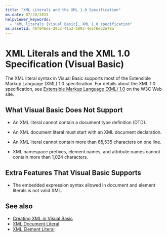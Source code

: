 ```yaml
---
title: "XML Literals and the XML 1.0 Specification"
ms.date: 07/20/2015
helpviewer_keywords: 
  - "XML literals [Visual Basic], XML 1.0 specification"
ms.assetid: 46f046e5-293c-41a3-b893-4e5f6e32e78a
---
```

# XML Literals and the XML 1.0 Specification (Visual Basic)
The XML literal syntax in Visual Basic supports most of the Extensible Markup Language (XML) 1.0 specification. For details about the XML 1.0 specification, see [Extensible Markup Language (XML) 1.0](https://www.w3.org/TR/xml) on the W3C Web site.  
  
## What Visual Basic Does Not Support  
  
- An XML literal cannot contain a document type definition (DTD).  
  
- An XML document literal must start with an XML document declaration.  
  
- An XML literal cannot contain more than 65,535 characters on one line.  
  
- XML namespace prefixes, element names, and attribute names cannot contain more than 1,024 characters.  
  
## Extra Features That Visual Basic Supports  
  
- The embedded expression syntax allowed in document and element literals is not valid XML.  
  
## See also

- [Creating XML in Visual Basic](../../../../visual-basic/programming-guide/language-features/xml/creating-xml.md)
- [XML Document Literal](../../../../visual-basic/language-reference/xml-literals/xml-document-literal.md)
- [XML Element Literal](../../../../visual-basic/language-reference/xml-literals/xml-element-literal.md)
